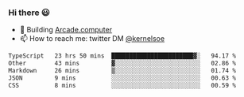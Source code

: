 ### Hi there 😃

- 🔨 Building [Arcade.computer](https://arcade.computer)
- 📫 How to reach me: twitter DM [@kernelsoe](https://twitter.com/kernelsoe)

<!--START_SECTION:waka-->

```txt
TypeScript   23 hrs 50 mins  ███████████████████████▓░   94.17 %
Other        43 mins         ▓░░░░░░░░░░░░░░░░░░░░░░░░   02.86 %
Markdown     26 mins         ▒░░░░░░░░░░░░░░░░░░░░░░░░   01.74 %
JSON         9 mins          ░░░░░░░░░░░░░░░░░░░░░░░░░   00.63 %
CSS          8 mins          ░░░░░░░░░░░░░░░░░░░░░░░░░   00.59 %
```

<!--END_SECTION:waka-->
